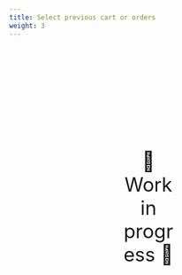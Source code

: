 ```yaml
---
title: Select previous cart or orders
weight: 3
---
```

<div style="text-align: center; font-size:2.5em;margin: 200px;">🚧 Work in progress 🚧</div>